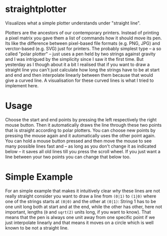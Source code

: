 # straightplotter

Visualizes what a simple plotter understands under \"straight line\".

Plotters are the ancestors of our contemporary printers.  Instead of
printing a pixel matrix you gave them a list of commands how it should
move its pen.  Its like the difference between pixel-based file
formats (e.g. PNG, JPG) and verctor-based (e.g. SVG) just for
printers.  The probably simplest type – a so called \"polar plotter\"
– just uses a pen held by two strings against gravity and I was
intrigued by the simplicity since I saw it the first time.  But
yesterday as I though about it a bit I realised that if you want to
draw a straight line you can't just calculate how long the strings
have to be at start and end and then interpolate linearly between them
because that would give a curved line.  A visualisation for these
curved lines is what I tried to implement here.

# Usage
Choose the start and end points by pressing the left respectively the
right mouse button.  Then it automatically draws the line through
these two points that is straight according to polar plotters.  You
can choose new points by pressing the mouse again and it automatically
uses the other point again.  You can hold a mouse button pressed and
then move the mouse to see many possible lines fast and – as long as
you don't change it as indicated below – it saves all old lines till
you press the scroll wheel.  If you just want a line between your two
points you can change that below too.

# Simple Example
For an simple example that makes it intuitively clear *why* these
lines are not really straight consider you want to draw a line from
`(0|1)` to `(1|0)` where one of the strings starts at `(0|0)` and the
other at `(0|1)`: String 1 has to be one unit long both at start and
at the end, while the other has other, here not important, lengths
(`0` and `sqrt(2)` units long, if you want to know).  That means that
the pen is always one unit away from one specific point if we just
interpolate linearly and that means it moves on a circle which is well
known to be not a straight line.
